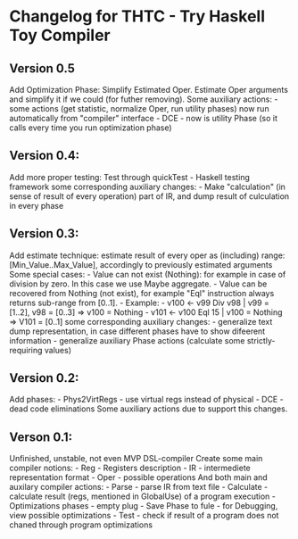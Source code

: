 # Changelog for THTC - Try Haskell Toy Compiler

## Version 0.5
Add Optimization Phase: Simplify Estimated Oper.
    Estimate Oper arguments and simplify it if we could (for futher removing).
    Some auxiliary actions:
        - some actions (get statistic, normalize Oper, run utility phases) now run automatically from "compiler" interface
        - DCE - now is utility Phase (so it calls every time you run optimization phase)


## Version 0.4:
Add more proper testing:
    Test through quickTest - Haskell testing framework
    some corresponding auxiliary changes:
        - Make "calculation" (in sense of result of every operation) part of IR, and dump result of culculation in every phase


## Version 0.3:
Add estimate technique:
    estimate result of every oper as (including) range: [Min_Value..Max_Value], accordingly to previously estimated arguments
    Some special cases:
        - Value can not exist (Nothing): for example in case of division by zero. In this case we use Maybe aggregate.
        - Value can be recovered from Nothing (not exist), for example "Eql" instruction always returns sub-range from [0..1].
        - Example:
            - v100 <- v99 Div v98 | v99 = [1..2], v98 = [0..3] => v100 = Nothing
            - v101 <- v100 Eql 15 | v100 = Nothing => V101 = [0..1]
    some corresponding auxiliary changes:
        - generalize text dump representation, in case different phases have to show difeerent information
        - generalize auxiliary Phase actions (calculate some strictly-requiring values)


## Version 0.2:
Add phases:
     - Phys2VirtRegs - use virtual regs instead of physical
     - DCE - dead code eliminations
    Some auxiliary actions due to support this changes.


## Verson 0.1:
Unfinished, unstable, not even MVP DSL-compiler
Create some main compiler notions:
    - Reg - Registers description
    - IR - intermediete representation format
    - Oper - possible operations
And both main and auxilary compiler actions:
    - Parse - parse IR from text file
    - Calculate - calculate result (regs, mentioned in GlobalUse) of a program execution
    - Optimizations phases - empty plug
    - Save Phase to fule - for Debugging, view possible optimizations
    - Test - check if result of a program does not chaned through program optimizations
